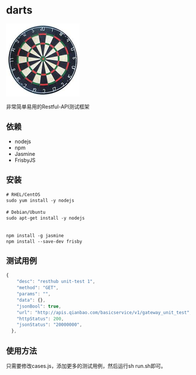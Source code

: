# darts
![image](darts.jpg)

非常简单易用的Restful-API测试框架

## 依赖
* nodejs
* npm
* Jasmine
* FrisbyJS

## 安装

```shell
# RHEL/CentOS
sudo yum install -y nodejs

# Debian/Ubuntu
sudo apt-get install -y nodejs


npm install -g jasmine
npm install --save-dev frisby
```

## 测试用例
```js
{
    "desc": "resthub unit-test 1", 
    "method": "GET", 
    "params": "",
    "data": {},
    "jsonBool": true,
    "url": "http://apis.qianbao.com/basicservice/v1/gateway_unit_test",
    "httpStatus": 200,
    "jsonStatus": "20000000",
  },
```

## 使用方法
只需要修改cases.js，添加更多的测试用例，然后运行sh run.sh即可。
